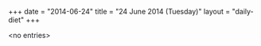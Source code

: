 +++
date = "2014-06-24"
title = "24 June 2014 (Tuesday)"
layout = "daily-diet"
+++


\<no entries\>

